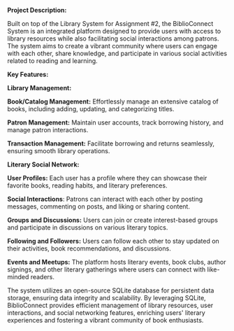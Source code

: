 **Project Description:**

Built on top of the Library System for Assignment #2, the BiblioConnect System is an integrated platform designed to provide users with access to library resources while also facilitating social interactions among patrons. The system aims to create a vibrant community where users can engage with each other, share knowledge, and participate in various social activities related to reading and learning.

**Key Features:**

**Library Management:**

**Book/Catalog Management:** Effortlessly manage an extensive catalog of books, including adding, updating, and categorizing titles.

**Patron Management:** Maintain user accounts, track borrowing history, and manage patron interactions.

**Transaction Management:** Facilitate borrowing and returns seamlessly, ensuring smooth library operations.

**Literary Social Network:**

**User Profiles:** Each user has a profile where they can showcase their favorite books, reading habits, and literary preferences.

**Social Interactions**: Patrons can interact with each other by posting messages, commenting on posts, and liking or sharing content.

**Groups and Discussions:** Users can join or create interest-based groups and participate in discussions on various literary topics.

**Following and Followers:** Users can follow each other to stay updated on their activities, book recommendations, and discussions.

**Events and Meetups:** The platform hosts literary events, book clubs, author signings, and other literary gatherings where users can connect with like-minded readers.


The system utilizes an open-source SQLite database for persistent data storage, ensuring data integrity and scalability. By leveraging SQLite, BiblioConnect provides efficient management of library resources, user interactions, and social networking features, enriching users' literary experiences and fostering a vibrant community of book enthusiasts.
